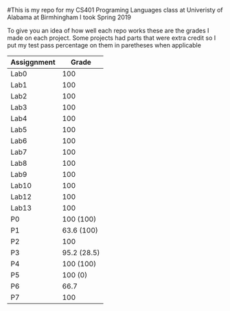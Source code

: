 #This is my repo for my CS401 Programing Languages class at Univeristy of Alabama at Birmhingham I took Spring 2019

To give you an idea of how well each repo works these are the grades I made on each project. 
Some projects had parts that were extra credit so I put my test pass percentage on them in paretheses when applicable

Assiggnment   | Grade 
------------- | -------------
Lab0          | 100
Lab1          | 100
Lab2          | 100
Lab3          | 100
Lab4          | 100
Lab5          | 100
Lab6          | 100
Lab7          | 100
Lab8          | 100
Lab9          | 100
Lab10         | 100
Lab12         | 100
Lab13         | 100
P0            | 100 (100)
P1            | 63.6 (100)
P2            | 100
P3            | 95.2 (28.5)
P4            | 100 (100)
P5            | 100 (0)
P6            | 66.7
P7            | 100
